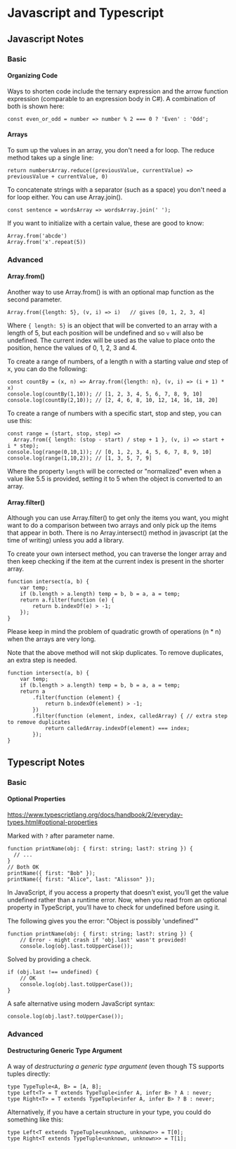 # Javascript and Typescript

## Javascript Notes

### Basic

#### Organizing Code

Ways to shorten code include the ternary expression and the arrow function expression (comparable to an expression body in C#). A combination of both is shown here:

	const even_or_odd = number => number % 2 === 0 ? 'Even' : 'Odd';

#### Arrays

To sum up the values in an array, you don't need a for loop. The reduce method takes up a single line:

    return numbersArray.reduce((previousValue, currentValue) => previousValue + currentValue, 0)
	
To concatenate strings with a separator (such as a space) you don't need a for loop either. You can use Array.join().

	const sentence = wordsArray => wordsArray.join(' ');
	
If you want to initialize with a certain value, these are good to know:

	Array.from('abcde')
	Array.from('x'.repeat(5))
	
### Advanced

#### Array.from()

Another way to use Array.from() is with an optional map function as the second parameter.

	Array.from({length: 5}, (v, i) => i)   // gives [0, 1, 2, 3, 4]
	
Where `{ length: 5}` is an object that will be converted to an array with a length of 5, but each position will be undefined and so `v` will also be undefined. The current index will be used as the value to place onto the position, hence the values of 0, 1, 2, 3 and 4.

To create a range of numbers, of a length n with a starting value *and* step of x, you can do the following:

	const countBy = (x, n) => Array.from({length: n}, (v, i) => (i + 1) * x)
	console.log(countBy(1,10)); // [1, 2, 3, 4, 5, 6, 7, 8, 9, 10]
	console.log(countBy(2,10)); // [2, 4, 6, 8, 10, 12, 14, 16, 18, 20]

To create a range of numbers with a specific start, stop and step, you can use this:

	const range = (start, stop, step) =>
	  Array.from({ length: (stop - start) / step + 1 }, (v, i) => start + i * step);
	console.log(range(0,10,1)); // [0, 1, 2, 3, 4, 5, 6, 7, 8, 9, 10]
	console.log(range(1,10,2)); // [1, 3, 5, 7, 9]
	
Where the property `length` will be corrected or "normalized" even when a value like 5.5 is provided, setting it to 5 when the object is converted to an array.

#### Array.filter()

Although you can use Array.filter() to get only the items you want, you might want to do a comparison between two arrays and only pick up the items that appear in both. There is no Array.intersect() method in javascript (at the time of writing) unless you add a library.

To create your own intersect method, you can traverse the longer array and then keep checking if the item at the current index is present in the shorter array. 

	function intersect(a, b) {
		var temp;
		if (b.length > a.length) temp = b, b = a, a = temp;
		return a.filter(function (e) {
			return b.indexOf(e) > -1;
		});
	}

Please keep in mind the problem of quadratic growth of operations (n \* n) when the arrays are very long.

Note that the above method will not skip duplicates. To remove duplicates, an extra step is needed.

	function intersect(a, b) {
		var temp;
		if (b.length > a.length) temp = b, b = a, a = temp;
		return a
			.filter(function (element) {
				return b.indexOf(element) > -1;
			})
			.filter(function (element, index, calledArray) { // extra step to remove duplicates
				return calledArray.indexOf(element) === index;
			});
	}

## Typescript Notes

### Basic

#### Optional Properties

https://www.typescriptlang.org/docs/handbook/2/everyday-types.html#optional-properties

Marked with `?` after parameter name.

	function printName(obj: { first: string; last?: string }) {
	  // ...
	}
	// Both OK
	printName({ first: "Bob" });
	printName({ first: "Alice", last: "Alisson" }); 

In JavaScript, if you access a property that doesn’t exist, you’ll get the value undefined rather than a runtime error. Now, when you read from an optional property in TypeScript, you’ll have to check for undefined before using it.

The following gives you the error: "Object is possibly 'undefined'"

	function printName(obj: { first: string; last?: string }) {
		// Error - might crash if 'obj.last' wasn't provided!
		console.log(obj.last.toUpperCase());

Solved by providing a check.

	if (obj.last !== undefined) {
		// OK
		console.log(obj.last.toUpperCase());
	}

A safe alternative using modern JavaScript syntax:

	console.log(obj.last?.toUpperCase());

### Advanced

#### Destructuring Generic Type Argument

A way of *destructuring a generic type argument* (even though TS supports tuples directly:

	type TypeTuple<A, B> = [A, B];
	type Left<T> = T extends TypeTuple<infer A, infer B> ? A : never;
	type Right<T> = T extends TypeTuple<infer A, infer B> ? B : never;

Alternatively, if you have a certain structure in your type, you could do something like this:

	type Left<T extends TypeTuple<unknown, unknown>> = T[0];
	type Right<T extends TypeTuple<unknown, unknown>> = T[1];